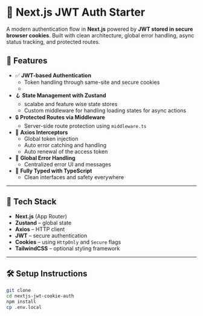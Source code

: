 # 🔐 Next.js JWT Auth Starter

A modern authentication flow in **Next.js** powered by **JWT stored in secure browser cookies**. Built with clean architecture, global error handling, async status tracking, and protected routes.

## 🚀 Features

- ✅ **JWT-based Authentication**
  - Token handling through same-site and secure cookies
  -
- 🪝 **State Management with Zustand**
  - scalabe and feature wise state stores
  - Custom middleware for handling loading states for async actions
- 🔒 **Protected Routes via Middleware**
  - Server-side route protection using `middleware.ts`
- 🔄 **Axios Interceptors**
  - Global token injection
  - Auto error catching and handling
  - Auto renewal of the access token
- 🧠 **Global Error Handling**
  - Centralized error UI and messages
- 💅 **Fully Typed with TypeScript**
  - Clean interfaces and safety everywhere

---

## 🧰 Tech Stack

- **Next.js** (App Router)
- **Zustand** – global state
- **Axios** – HTTP client
- **JWT** – secure authentication
- **Cookies** – using `HttpOnly` and `Secure` flags
- **TailwindCSS** – optional styling framework

---

## 🛠️ Setup Instructions

```bash
git clone 
cd nextjs-jwt-cookie-auth
npm install
cp .env.local
